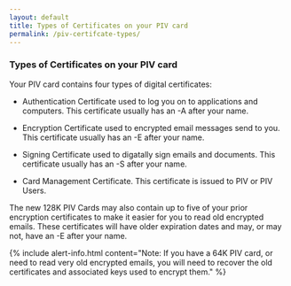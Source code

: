 ```yaml
---
layout: default
title: Types of Certificates on your PIV card
permalink: /piv-certifcate-types/
---
```



### Types of Certificates on your PIV card
Your PIV card contains four types of digital certificates:

-   Authentication Certificate used to log you on to applications and computers. 
This certificate usually has an -A after your name.

-   Encryption Certificate used to encrypted email messages send to you. 
This certificate usually has an -E after your name.

-   Signing Certificate used to digatally sign emails and documents. 
This certificate usually has an -S after your name.

-   Card Management Certificate. 
This certificate is issued to PIV or PIV Users.

The new 128K PIV Cards may also contain up to five of your prior encryption certificates to make it easier for you to read old encrypted emails. These certificates will have older expiration dates and may, or may not, have an -E after your name.

{% include alert-info.html content="Note: If you have a 64K PIV card, or need to read very old encrypted emails, you will need to recover the old certificates and associated keys used to encrypt them." %}
